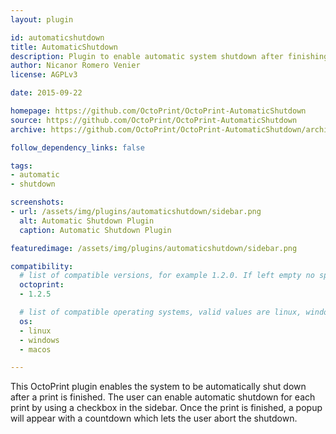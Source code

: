 ```yaml
---
layout: plugin

id: automaticshutdown
title: AutomaticShutdown
description: Plugin to enable automatic system shutdown after finishing a print job
author: Nicanor Romero Venier
license: AGPLv3

date: 2015-09-22

homepage: https://github.com/OctoPrint/OctoPrint-AutomaticShutdown
source: https://github.com/OctoPrint/OctoPrint-AutomaticShutdown
archive: https://github.com/OctoPrint/OctoPrint-AutomaticShutdown/archive/master.zip

follow_dependency_links: false

tags:
- automatic
- shutdown

screenshots:
- url: /assets/img/plugins/automaticshutdown/sidebar.png
  alt: Automatic Shutdown Plugin
  caption: Automatic Shutdown Plugin

featuredimage: /assets/img/plugins/automaticshutdown/sidebar.png

compatibility:
  # list of compatible versions, for example 1.2.0. If left empty no specific version requirement will be assumed
  octoprint:
  - 1.2.5

  # list of compatible operating systems, valid values are linux, windows, macos, leaving empty defaults to all
  os:
  - linux
  - windows
  - macos

---
```


This OctoPrint plugin enables the system to be automatically shut down after a print is finished.
The user can enable automatic shutdown for each print by using a checkbox in the sidebar.
Once the print is finished, a popup will appear with a countdown which lets the user abort the shutdown.
